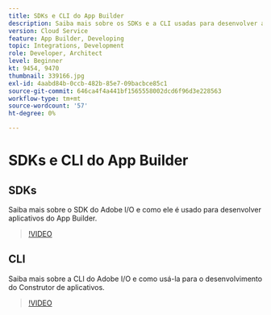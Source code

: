 ```yaml
---
title: SDKs e CLI do App Builder
description: Saiba mais sobre os SDKs e a CLI usadas para desenvolver aplicativos do App Builder.
version: Cloud Service
feature: App Builder, Developing
topic: Integrations, Development
role: Developer, Architect
level: Beginner
kt: 9454, 9470
thumbnail: 339166.jpg
exl-id: 4aabd84b-0ccb-482b-85e7-09bacbce85c1
source-git-commit: 646ca4f4a441bf1565558002dcd6f96d3e228563
workflow-type: tm+mt
source-wordcount: '57'
ht-degree: 0%

---
```


# SDKs e CLI do App Builder

## SDKs

Saiba mais sobre o SDK do Adobe I/O e como ele é usado para desenvolver aplicativos do App Builder.

>[!VIDEO](https://video.tv.adobe.com/v/339166/?quality=12&learn=on)

## CLI

Saiba mais sobre a CLI do Adobe I/O e como usá-la para o desenvolvimento do Construtor de aplicativos.

>[!VIDEO](https://video.tv.adobe.com/v/339167/?quality=12&learn=on)
